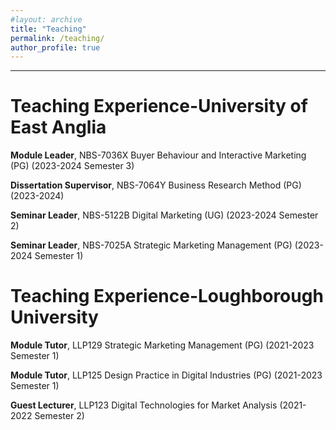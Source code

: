 ```yaml
---
#layout: archive
title: "Teaching"
permalink: /teaching/
author_profile: true
---
```


***
# Teaching Experience-University of East Anglia

**Module Leader**, NBS-7036X Buyer Behaviour and Interactive Marketing (PG) (2023-2024 Semester 3)

**Dissertation Supervisor**, NBS-7064Y Business Research Method (PG) (2023-2024)

**Seminar Leader**, NBS-5122B Digital Marketing (UG) (2023-2024 Semester 2)

**Seminar Leader**, NBS-7025A Strategic Marketing Management (PG) (2023-2024 Semester 1)
                    



# Teaching Experience-Loughborough University
**Module Tutor**, LLP129 Strategic Marketing Management (PG) (2021-2023 Semester 1) 

**Module Tutor**, LLP125 Design Practice in Digital Industries (PG) (2021-2023 Semester 1)       

**Guest Lecturer**, LLP123 Digital Technologies for Market Analysis (2021-2022 Semester 2)    

                          









